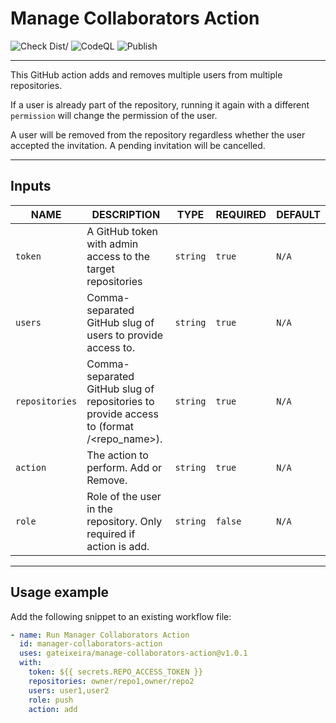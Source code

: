 # Manage Collaborators Action

![Check Dist/](https://github.com/gateixeira/manage-collaborators-action/workflows/Check%20Dist%2F/badge.svg)
![CodeQL](https://github.com/gateixeira/manage-collaborators-action/workflows/CodeQL/badge.svg)
![Publish](https://github.com/gateixeira/manage-collaborators-action/workflows/Publish/badge.svg)

---

This GitHub action adds and removes multiple users from multiple repositories.

If a user is already part of the repository, running it again with a different `permission` will change the permission of the user.

A user will be removed from the repository regardless whether the user accepted the invitation. A pending invitation will be cancelled.

---

## Inputs

| NAME           | DESCRIPTION                                                                                    | TYPE     | REQUIRED | DEFAULT |
| -------------- | ---------------------------------------------------------------------------------------------- | -------- | -------- | ------- |
| `token`        | A GitHub token with admin access to the target repositories                                    | `string` | `true`   | `N/A`   |
| `users`        | Comma-separated GitHub slug of users to provide access to.                                     | `string` | `true`   | `N/A`   |
| `repositories` | Comma-separated GitHub slug of repositories to provide access to (format <owner>/<repo_name>). | `string` | `true`   | `N/A`   |
| `action`       | The action to perform. Add or Remove.                                                          | `string` | `true`   | `N/A`   |
| `role`         | Role of the user in the repository. Only required if action is add.                            | `string` | `false`  | `N/A`   |

---

## Usage example

Add the following snippet to an existing workflow file:

```yml
- name: Run Manager Collaborators Action
  id: manager-collaborators-action
  uses: gateixeira/manage-collaborators-action@v1.0.1
  with:
    token: ${{ secrets.REPO_ACCESS_TOKEN }}
    repositories: owner/repo1,owner/repo2
    users: user1,user2
    role: push
    action: add
```
